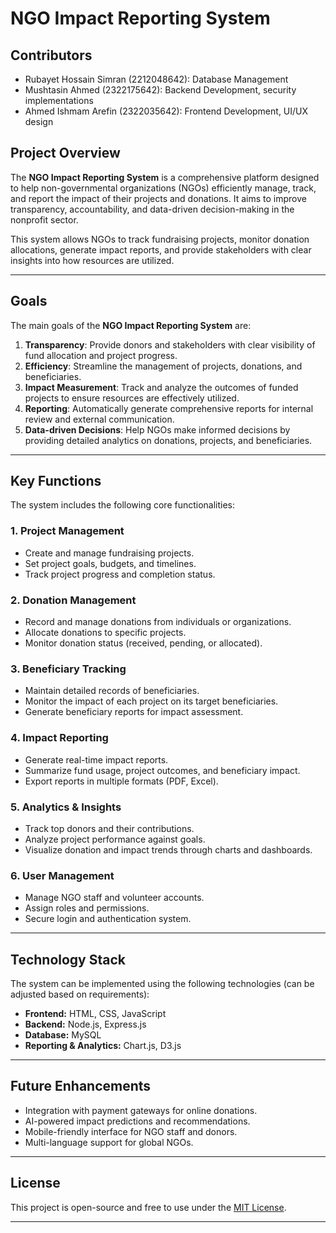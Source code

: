 # NGO Impact Reporting System

## Contributors
- Rubayet Hossain Simran (2212048642): Database Management
- Mushtasin Ahmed (2322175642): Backend Development, security implementations
- Ahmed Ishmam Arefin (2322035642): Frontend Development, UI/UX design

## Project Overview
The **NGO Impact Reporting System** is a comprehensive platform designed to help non-governmental organizations (NGOs) efficiently manage, track, and report the impact of their projects and donations. It aims to improve transparency, accountability, and data-driven decision-making in the nonprofit sector. 

This system allows NGOs to track fundraising projects, monitor donation allocations, generate impact reports, and provide stakeholders with clear insights into how resources are utilized.

---

## Goals
The main goals of the **NGO Impact Reporting System** are:

1. **Transparency**: Provide donors and stakeholders with clear visibility of fund allocation and project progress.
2. **Efficiency**: Streamline the management of projects, donations, and beneficiaries.
3. **Impact Measurement**: Track and analyze the outcomes of funded projects to ensure resources are effectively utilized.
4. **Reporting**: Automatically generate comprehensive reports for internal review and external communication.
5. **Data-driven Decisions**: Help NGOs make informed decisions by providing detailed analytics on donations, projects, and beneficiaries.

---

## Key Functions
The system includes the following core functionalities:

### 1. **Project Management**
- Create and manage fundraising projects.
- Set project goals, budgets, and timelines.
- Track project progress and completion status.

### 2. **Donation Management**
- Record and manage donations from individuals or organizations.
- Allocate donations to specific projects.
- Monitor donation status (received, pending, or allocated).

### 3. **Beneficiary Tracking**
- Maintain detailed records of beneficiaries.
- Monitor the impact of each project on its target beneficiaries.
- Generate beneficiary reports for impact assessment.

### 4. **Impact Reporting**
- Generate real-time impact reports.
- Summarize fund usage, project outcomes, and beneficiary impact.
- Export reports in multiple formats (PDF, Excel).

### 5. **Analytics & Insights**
- Track top donors and their contributions.
- Analyze project performance against goals.
- Visualize donation and impact trends through charts and dashboards.

### 6. **User Management**
- Manage NGO staff and volunteer accounts.
- Assign roles and permissions.
- Secure login and authentication system.

---

## Technology Stack
The system can be implemented using the following technologies (can be adjusted based on requirements):

- **Frontend:** HTML, CSS, JavaScript
- **Backend:** Node.js, Express.js
- **Database:** MySQL
- **Reporting & Analytics:** Chart.js, D3.js

---

## Future Enhancements
- Integration with payment gateways for online donations.
- AI-powered impact predictions and recommendations.
- Mobile-friendly interface for NGO staff and donors.
- Multi-language support for global NGOs.

---

## License
This project is open-source and free to use under the [MIT License](LICENSE).

---


